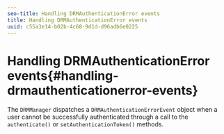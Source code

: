 ```yaml
---
seo-title: Handling DRMAuthenticationError events
title: Handling DRMAuthenticationError events
uuid: c55a3e14-b02b-4c68-9d1d-d96adb6e0225
---
```


# Handling DRMAuthenticationError events{#handling-drmauthenticationerror-events}

The `DRMManager` dispatches a `DRMAuthenticationErrorEvent` object when a user cannot be successfully authenticated through a call to the `authenticate()` or `setAuthenticationToken()` methods. 
